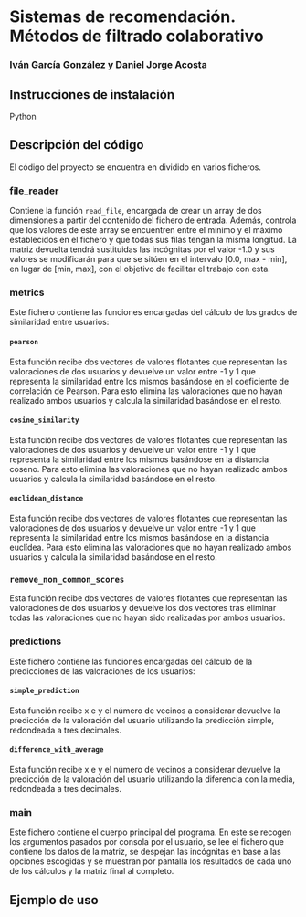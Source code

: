 # Sistemas de recomendación. Métodos de filtrado colaborativo

### Iván García González y Daniel Jorge Acosta

## Instrucciones de instalación

Python

## Descripción del código

El código del proyecto se encuentra en dividido en varios ficheros.

### file_reader

Contiene la función `read_file`, encargada de crear un array de dos dimensiones a partir del contenido del fichero de entrada. Además, controla que los valores de este array se encuentren entre el mínimo y el máximo establecidos en el fichero y que todas sus filas tengan la misma longitud. La matriz devuelta tendrá sustituidas las incógnitas por el valor -1.0 y sus valores se modificarán para que se sitúen en el intervalo [0.0, max - min], en lugar de [min, max], con el objetivo de facilitar el trabajo con esta.

### metrics

Este fichero contiene las funciones encargadas del cálculo de los grados de similaridad entre usuarios:

#### `pearson`

Esta función recibe dos vectores de valores flotantes que representan las valoraciones de dos usuarios y devuelve un valor entre -1 y 1 que representa la similaridad entre los mismos basándose en el coeficiente de correlación de Pearson. Para esto elimina las valoraciones que no hayan realizado ambos usuarios y calcula la similaridad basándose en el resto.

#### `cosine_similarity`

Esta función recibe dos vectores de valores flotantes que representan las valoraciones de dos usuarios y devuelve un valor entre -1 y 1 que representa la similaridad entre los mismos basándose en la distancia coseno. Para esto elimina las valoraciones que no hayan realizado ambos usuarios y calcula la similaridad basándose en el resto.

#### `euclidean_distance`

Esta función recibe dos vectores de valores flotantes que representan las valoraciones de dos usuarios y devuelve un valor entre -1 y 1 que representa la similaridad entre los mismos basándose en la distancia euclídea. Para esto elimina las valoraciones que no hayan realizado ambos usuarios y calcula la similaridad basándose en el resto.

### `remove_non_common_scores`

Esta función recibe dos vectores de valores flotantes que representan las valoraciones de dos usuarios y devuelve los dos vectores tras eliminar todas las valoraciones que no hayan sido realizadas por ambos usuarios.

### predictions

Este fichero contiene las funciones encargadas del cálculo de la predicciones de las valoraciones de los usuarios:

#### `simple_prediction`

Esta función recibe x e y el número de vecinos a considerar devuelve la predicción de la valoración del usuario utilizando la predicción simple, redondeada a tres decimales.

#### `difference_with_average`

Esta función recibe x e y el número de vecinos a considerar devuelve la predicción de la valoración del usuario utilizando la diferencia con la media, redondeada a tres decimales.

### main

Este fichero contiene el cuerpo principal del programa. En este se recogen los argumentos pasados por consola por el usuario, se lee el fichero que contiene los datos de la matriz, se despejan las incógnitas en base a las opciones escogidas y se muestran por pantalla los resultados de cada uno de los cálculos y la matriz final al completo.

## Ejemplo de uso
